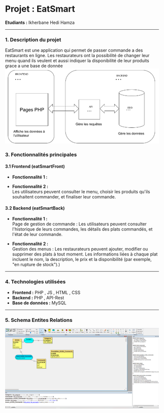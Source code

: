 # **Projet : EatSmart**

**Etudiants :** Ikherbane Hedi Hamza

---

### **1. Description du projet**
 EatSmart est une application qui permet de passer commande a des restaurants en ligne. Les restaurateurs ont la possibilité de changer leur menu quand ils veulent et aussi indiquer la disponibilité de leur produits grace a une base de donnée
<img src="./assets/img/Screenshot_1.png">

### **3. Fonctionnalités principales**

#### **3.1 Frontend (eatSmartFront)**

- **Fonctionnalité 1 :**  

  
- **Fonctionnalité 2 :**  
  Les utilisateurs peuvent consulter le menu, choisir les produits qu'ils souhaitent commander, et finaliser leur commande.
  
#### **3.2 Backend (eatSmartBack)**

- **Fonctionnalité 1 :**  
  Page de gestion de commande : Les utilisateurs peuvent consulter l'historique de leurs commandes, les détails des plats commandés, et l'état de leur commande.
  
- **Fonctionnalité 2 :**  
 Gestion des menus : Les restaurateurs peuvent ajouter, modifier ou supprimer des plats à tout moment. Les informations liées à chaque plat incluent le nom, la description, le prix et la disponibilité (par exemple, "en rupture de stock").)

---

### **4. Technologies utilisées**

- **Frontend :** PHP , JS , HTML , CSS
- **Backend :** PHP , API-Rest
- **Base de données :** MySQL

---
### **5. Schema Entites Relations**
<img src="./assets/img/Screenshot_2.png">
